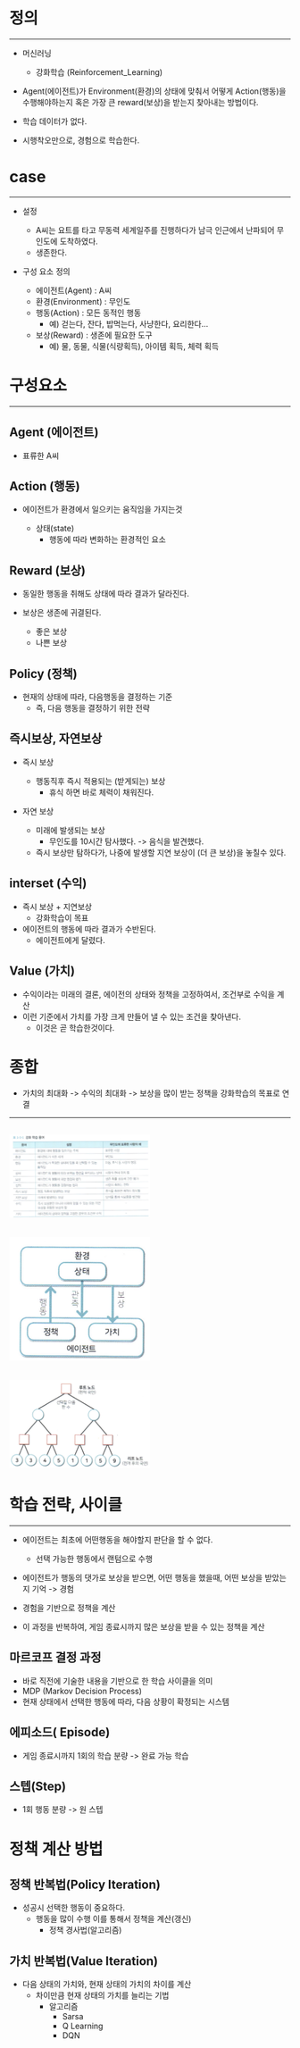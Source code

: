 # 정의 
---

- 머신러닝 
    - 강화학습 (Reinforcement_Learning)
    
- Agent(에이전트)가 Environment(환경)의 상태에 맞춰서 어떻게 Action(행동)을 수행해야하는지 혹은 가장 큰 reward(보상)을 받는지 찾아내는 방법이다.
- 학습 데이터가 없다. 
- 시행착오만으로, 경험으로 학습한다. 
    
# case
---

- 설정 

    - A씨는 요트를 타고 무동력 세계일주를 진행하다가 남극 인근에서 난파되어 무인도에 도착하였다. 
    - 생존한다.

- 구성 요소 정의 

    - 에이전트(Agent)    : A씨
    - 환경(Environment)  : 무인도
    - 행동(Action)       : 모든 동적인 행동 
        - 예) 걷는다, 잔다, 밥먹는다, 사냥한다, 요리한다...
    - 보상(Reward)       :  생존에 필요한 도구
        -  예) 물, 동물, 식물(식량획득), 아이템 획득, 체력 획득

# 구성요소
---

## Agent (에이전트)

- 표류한 A씨 

## Action (행동)

- 에이전트가 환경에서 일으키는 움직임을 가지는것

    - 상태(state) 
        -  행동에 따라 변화하는 환경적인 요소 

## Reward (보상)

- 동일한 행동을 취해도 상태에 따라 결과가 달라진다.

- 보상은 생존에 귀결된다. 
    - 좋은 보상 
    - 나쁜 보상 

## Policy (정책)

- 현재의 상태에 따라, 다음행동을 결정하는 기준 
    - 즉, 다음 행동을 결정하기 위한 전략 

## 즉시보상, 자연보상 

- 즉시 보상 

    - 행동직후 즉시 적용되는 (받게되는) 보상
        - 휴식 하면 바로 체력이 채워진다.

- 자연 보상 

    - 미래에 발생되는 보상 
        - 무인도를 10시간 탐사했다. -> 음식을 발견했다.
    - 즉시 보상만 탐하다가, 나중에 발생할 지연 보상이 (더 큰 보상)을 놓칠수 있다. 

## interset (수익)

- 즉시 보상 + 지연보상
    - 강화학습이 목표
- 에이전트의 행동에 따라 결과가 수반된다.
    - 에이전트에게 달렸다. 

## Value (가치)

- 수익이라는 미래의 결론, 에이전의 상태와 정책을 고정하여서, 조건부로 수익을 계산 
- 이런 기준에서 가치를 가장 크게 만들어 낼 수 있는 조건을 찾아낸다.
    - 이것은 곧 학습한것이다.

# 종합

- 가치의 최대화 -> 수익의 최대화 -> 보상을 많이 받는 정책을 강화학습의 목표로 연결

---
<img src = "./data/강화1.jpg" width="50%" height="50%" title= '강화 학습 용어' ></img >
---
<img src = "./data/강화2.jpg" width="50%" height="50%" title= '강화 학습 구성' ></img >
---
<img src = "./data/강화3.jpg" width="50%" height="50%" title= '강화 학습 노드' ></img >
---

# 학습 전략, 사이클
---

- 에이전트는 최초에 어떤행동을 해야할지 판단을 할 수 없다.
    - 선택 가능한 행동에서 랜텀으로 수행 

- 에이전트가 행동의 댓가로 보상을 받으면, 어떤 행동을 했을때, 어떤 보상을 받았는지 기억 -> 경험 
- 경험을 기반으로 정책을 계산 
- 이 과정을 반복하여, 게임 종료시까지 많은 보상을 받을 수 있는 정책을 계산 


## 마르코프 결정 과정 

- 바로 직전에 기술한 내용을 기반으로 한 학습 사이클을 의미 
- MDP (Markov Decision Process)
- 현재 상태에서 선택한 행동에 따라, 다음 상황이 확정되는 시스템 


## 에피소드( Episode)
- 게임 종료시까지 1회의 학습 분량 -> 완료 가능 학습 


## 스텝(Step)
- 1회 행동 분량 -> 원 스텝


# 정책 계산 방법 

## 정책 반복법(Policy Iteration)

- 성공시 선택한 행동이 중요하다.
    - 행동을 많이 수행 이를 통해서 정책을 계산(갱신) 
        - 정책 경사법(알고리즘) 

## 가치 반복법(Value Iteration)

- 다음 상태의 가치와, 현재 상태의 가치의 차이를 계산 
    - 차이만큼 현재 상태의 가치를 늘리는 기법
        - 알고리즘 
            - Sarsa
            - Q Learning
            - DQN
